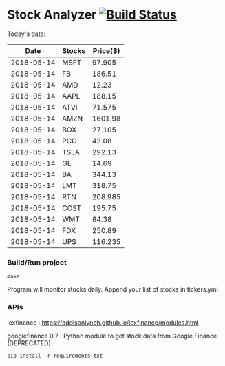 # Stock Analyzer [![Build Status](https://travis-ci.org/ogoyal/StockAnalyzer.svg?branch=master)](https://travis-ci.org/ogoyal/StockAnalyzer)

Today's data:

| Date| Stocks| Price($) | 
| --- | --- | ---  | 
| 2018-05-14| MSFT| 97.905 | 
| 2018-05-14| FB| 186.51 | 
| 2018-05-14| AMD| 12.23 | 
| 2018-05-14| AAPL| 188.15 | 
| 2018-05-14| ATVI| 71.575 | 
| 2018-05-14| AMZN| 1601.98 | 
| 2018-05-14| BOX| 27.105 | 
| 2018-05-14| PCG| 43.08 | 
| 2018-05-14| TSLA| 292.13 | 
| 2018-05-14| GE| 14.69 | 
| 2018-05-14| BA| 344.13 | 
| 2018-05-14| LMT| 318.75 | 
| 2018-05-14| RTN| 208.985 | 
| 2018-05-14| COST| 195.75 | 
| 2018-05-14| WMT| 84.38 | 
| 2018-05-14| FDX| 250.89 | 
| 2018-05-14| UPS| 116.235 | 

### Build/Run project

```
make
```

Program will monitor stocks daily. Append your list of stocks in tickers.yml

### APIs
iexfinance : https://addisonlynch.github.io/iexfinance/modules.html

googlefinance 0.7 : Python module to get stock data from Google Finance (DEPRECATED)

```
pip install -r requirements.txt
```
